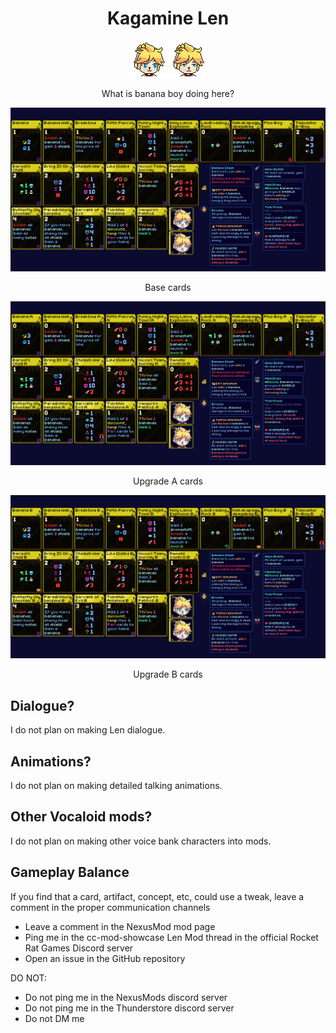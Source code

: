 
<div align="center">
	<h1>Kagamine Len</h1>
	<img src="assets/character/Neutral/Len_Neutral_0.png" alt="logo" width="auto" height="auto" />
	<img src="assets/character/Squint/Len_Squint_0.png" alt="logo" width="auto" height="auto" />
	<p>What is banana boy doing here?</p>
</div>

<div align="center">
	<img src="assets/misc/AllCardsNone.png" alt="screenshot" width="auto" height="auto" />
	<p>Base cards</p>
	<img src="assets/misc/AllCardsA.png" alt="screenshot" width="auto" height="auto" />
	<p>Upgrade A cards</p>
	<img src="assets/misc/AllCardsB.png" alt="screenshot" width="auto" height="auto" />
	<p>Upgrade B cards</p>
</div>

## Dialogue?
I do not plan on making Len dialogue.

## Animations?
I do not plan on making detailed talking animations.

## Other Vocaloid mods?
I do not plan on making other voice bank characters into mods.

## Gameplay Balance
If you find that a card, artifact, concept, etc, could use a tweak, leave a comment in the proper communication channels
- Leave a comment in the NexusMod mod page
- Ping me in the cc-mod-showcase Len Mod thread in the official Rocket Rat Games Discord server
- Open an issue in the GitHub repository

DO NOT:
- Do not ping me in the NexusMods discord server
- Do not ping me in the Thunderstore discord server
- Do not DM me
